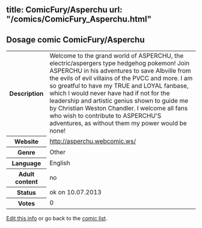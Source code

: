 title: ComicFury/Asperchu
url: "/comics/ComicFury_Asperchu.html"
---
Dosage comic ComicFury/Asperchu
-----------------------------------------

<p id="msg"></p>
<script type="text/javascript">
if (window.location.search === '?edit_info_mail=sent_ok') {
  var elem = document.getElementById("msg");
  elem.innerHTML = 'Edited information sucessfully sent for review, which is usually done daily. Thanks!';
  elem.className = 'ok';
}
</script>
<table class="comicinfo">
<tr>
<th>Description</th><td>Welcome to the grand world of ASPERCHU, the electric/aspergers type hedgehog pokemon! Join ASPERCHU in his adventures to save Albville from the evils of evil villains of the PVCC and more. I am so greatful to have my TRUE and LOYAL fanbase, which I would never have had if not for the leadership and artistic genius shown to guide me by Christian Weston Chandler. I welcome all fans who wish to contribute to ASPERCHU'S adventures, as without them my power would be none!</td>
</tr>
<tr>
<th>Website</th><td><a href="http://asperchu.webcomic.ws/">http://asperchu.webcomic.ws/</a></td>
</tr>
<tr>
<th>Genre</th><td>Other</td>
</tr>
<tr>
<th>Language</th><td>English</td>
</tr>
<tr>
<th>Adult content</th><td>no</td>
</tr>
<tr>
<th>Status</th><td>ok on 10.07.2013</td>
</tr>
<tr>
<th>Votes</th><td>0</td>
</tr>
</table>

[Edit this info](ComicFury_Asperchu_edit.html) or go back to the [comic list](../comic-index.html).
